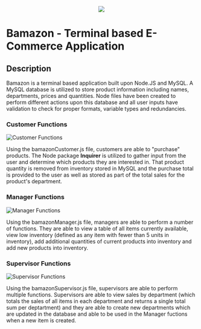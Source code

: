 <p align="center">
  <img src="http://i68.tinypic.com/2v8mzjk.jpg">
</p>

# Bamazon - Terminal based E-Commerce Application

## Description

Bamazon is a terminal based application built upon Node.JS and MySQL.  A MySQL database is utilized to store product information including names, departments, prices and quantities.  Node files have been created to perform different actions upon this database and all user inputs have validation to check for proper formats, variable types and redundancies.

### Customer Functions

![Customer Functions](https://media.giphy.com/media/dn0w34qtRiqVmzxWSD/giphy.gif)

Using the bamazonCustomer.js file, customers are able to "purchase" products.  The Node package **Inquirer** is utilized to gather input from the user and determine which products they are interested in.  That product quantity is removed from inventory stored in MySQL and the purchase total is provided to the user as well as stored as part of the total sales for the product's department.

### Manager Functions

![Manager Functions](https://media.giphy.com/media/1qcQN0WgSLRQfcFb8d/giphy.gif)

Using the bamazonManager.js file, managers are able to perform a number of functions.  They are able to view a table of all items currently available, view low inventory (defined as any item with fewer than 5 units in inventory), add additional quantities of current products into inventory and add new products into inventory.

### Supervisor Functions

![Supervisor Functions](https://media.giphy.com/media/1ZDyiUv0NrAdQJnQTU/giphy.gif)

Using the bamazonSupervisor.js file, supervisors are able to perform multiple functions.  Supervisors are able to view sales by department (which totals the sales of all items in each department and returns a single total sum per deptartment) and they are able to create new departments which are updated in the database and able to be used in the Manager fuctions when a new item is created.
